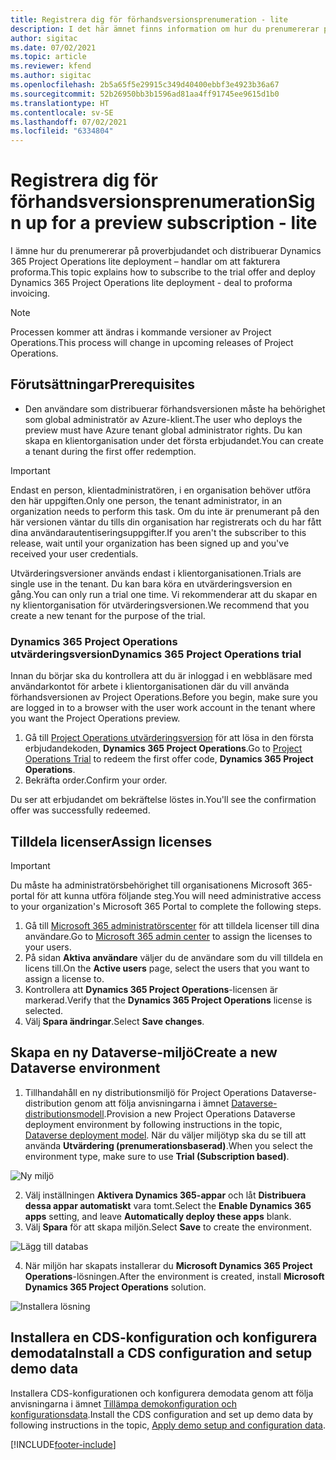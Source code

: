 ```yaml
---
title: Registrera dig för förhandsversionsprenumeration - lite
description: I det här ämnet finns information om hur du prenumererar på och distribuerar Project Operations enkel distribution – avtal till proforma-fakturering.
author: sigitac
ms.date: 07/02/2021
ms.topic: article
ms.reviewer: kfend
ms.author: sigitac
ms.openlocfilehash: 2b5a65f5e29915c349d40400ebbf3e4923b36a67
ms.sourcegitcommit: 52b26950bb3b1596ad81aa4ff91745ee9615d1b0
ms.translationtype: HT
ms.contentlocale: sv-SE
ms.lasthandoff: 07/02/2021
ms.locfileid: "6334804"
---
```

# <a name="sign-up-for-a-preview-subscription---lite"></a><span data-ttu-id="8d355-103">Registrera dig för förhandsversionsprenumeration</span><span class="sxs-lookup"><span data-stu-id="8d355-103">Sign up for a preview subscription - lite</span></span> 

<span data-ttu-id="8d355-104">I ämne hur du prenumererar på proverbjudandet och distribuerar Dynamics 365 Project Operations lite deployment – handlar om att fakturera proforma.</span><span class="sxs-lookup"><span data-stu-id="8d355-104">This topic explains how to subscribe to the trial offer and deploy Dynamics 365 Project Operations lite deployment - deal to proforma invoicing.</span></span>

> [!NOTE]
> <span data-ttu-id="8d355-105">Processen kommer att ändras i kommande versioner av Project Operations.</span><span class="sxs-lookup"><span data-stu-id="8d355-105">This process will change in upcoming releases of Project Operations.</span></span>

## <a name="prerequisites"></a><span data-ttu-id="8d355-106">Förutsättningar</span><span class="sxs-lookup"><span data-stu-id="8d355-106">Prerequisites</span></span>
- <span data-ttu-id="8d355-107">Den användare som distribuerar förhandsversionen måste ha behörighet som global administratör av Azure-klient.</span><span class="sxs-lookup"><span data-stu-id="8d355-107">The user who deploys the preview must have Azure tenant global administrator rights.</span></span> <span data-ttu-id="8d355-108">Du kan skapa en klientorganisation under det första erbjudandet.</span><span class="sxs-lookup"><span data-stu-id="8d355-108">You can create a tenant during the first offer redemption.</span></span>

> [!IMPORTANT]
> <span data-ttu-id="8d355-109">Endast en person, klientadministratören, i en organisation behöver utföra den här uppgiften.</span><span class="sxs-lookup"><span data-stu-id="8d355-109">Only one person, the tenant administrator, in an organization needs to perform this task.</span></span> <span data-ttu-id="8d355-110">Om du inte är prenumerant på den här versionen väntar du tills din organisation har registrerats och du har fått dina användarautentiseringsuppgifter.</span><span class="sxs-lookup"><span data-stu-id="8d355-110">If you aren't the subscriber to this release, wait until your organization has been signed up and you've received your user credentials.</span></span>
> 
> <span data-ttu-id="8d355-111">Utvärderingsversioner används endast i klientorganisationen.</span><span class="sxs-lookup"><span data-stu-id="8d355-111">Trials are single use in the tenant.</span></span> <span data-ttu-id="8d355-112">Du kan bara köra en utvärderingsversion en gång.</span><span class="sxs-lookup"><span data-stu-id="8d355-112">You can only run a trial one time.</span></span> <span data-ttu-id="8d355-113">Vi rekommenderar att du skapar en ny klientorganisation för utvärderingsversionen.</span><span class="sxs-lookup"><span data-stu-id="8d355-113">We recommend that you create a new tenant for the purpose of the trial.</span></span>

### <a name="dynamics-365-project-operations-trial"></a><span data-ttu-id="8d355-114">Dynamics 365 Project Operations utvärderingsversion</span><span class="sxs-lookup"><span data-stu-id="8d355-114">Dynamics 365 Project Operations trial</span></span> 

<span data-ttu-id="8d355-115">Innan du börjar ska du kontrollera att du är inloggad i en webbläsare med användarkontot för arbete i klientorganisationen där du vill använda förhandsversionen av Project Operations.</span><span class="sxs-lookup"><span data-stu-id="8d355-115">Before you begin, make sure you are logged in to a browser with the user work account in the tenant where you want the Project Operations preview.</span></span>

1. <span data-ttu-id="8d355-116">Gå till [Project Operations utvärderingsversion](https://aka.ms/try-po) för att lösa in den första erbjudandekoden, **Dynamics 365 Project Operations**.</span><span class="sxs-lookup"><span data-stu-id="8d355-116">Go to [Project Operations Trial](https://aka.ms/try-po) to redeem the first offer code, **Dynamics 365 Project Operations**.</span></span>
2. <span data-ttu-id="8d355-117">Bekräfta order.</span><span class="sxs-lookup"><span data-stu-id="8d355-117">Confirm your order.</span></span>

  <span data-ttu-id="8d355-118">Du ser att erbjudandet om bekräftelse löstes in.</span><span class="sxs-lookup"><span data-stu-id="8d355-118">You'll see the confirmation offer was successfully redeemed.</span></span>

## <a name="assign-licenses"></a><span data-ttu-id="8d355-119">Tilldela licenser</span><span class="sxs-lookup"><span data-stu-id="8d355-119">Assign licenses</span></span>

> [!IMPORTANT]
> <span data-ttu-id="8d355-120">Du måste ha administratörsbehörighet till organisationens Microsoft 365-portal för att kunna utföra följande steg.</span><span class="sxs-lookup"><span data-stu-id="8d355-120">You will need administrative access to your organization's Microsoft 365 Portal to complete the following steps.</span></span>


1. <span data-ttu-id="8d355-121">Gå till [Microsoft 365 administratörscenter](https://portal.office.com/) för att tilldela licenser till dina användare.</span><span class="sxs-lookup"><span data-stu-id="8d355-121">Go to [Microsoft 365 admin center](https://portal.office.com/) to assign the licenses to your users.</span></span>
2. <span data-ttu-id="8d355-122">På sidan **Aktiva användare** väljer du de användare som du vill tilldela en licens till.</span><span class="sxs-lookup"><span data-stu-id="8d355-122">On the **Active users** page, select the users that you want to assign a license to.</span></span>
3. <span data-ttu-id="8d355-123">Kontrollera att **Dynamics 365 Project Operations**-licensen är markerad.</span><span class="sxs-lookup"><span data-stu-id="8d355-123">Verify that the **Dynamics 365 Project Operations** license is selected.</span></span> 
4. <span data-ttu-id="8d355-124">Välj **Spara ändringar**.</span><span class="sxs-lookup"><span data-stu-id="8d355-124">Select **Save changes**.</span></span>

## <a name="create-a-new-dataverse-environment"></a><span data-ttu-id="8d355-125">Skapa en ny Dataverse-miljö</span><span class="sxs-lookup"><span data-stu-id="8d355-125">Create a new Dataverse environment</span></span>

1. <span data-ttu-id="8d355-126">Tillhandahåll en ny distributionsmiljö för Project Operations Dataverse-distribution genom att följa anvisningarna i ämnet [Dataverse-distributionsmodell](lite-deployment.md).</span><span class="sxs-lookup"><span data-stu-id="8d355-126">Provision a new Project Operations Dataverse deployment environment by following instructions in the topic, [Dataverse deployment model](lite-deployment.md).</span></span> <span data-ttu-id="8d355-127">När du väljer miljötyp ska du se till att använda **Utvärdering (prenumerationsbaserad)**.</span><span class="sxs-lookup"><span data-stu-id="8d355-127">When you select the environment type, make sure to use **Trial (Subscription based)**.</span></span>

  ![Ny miljö](./media/19CreateEnvironment.png)

2. <span data-ttu-id="8d355-129">Välj inställningen **Aktivera Dynamics 365-appar** och låt **Distribuera dessa appar automatiskt** vara tomt.</span><span class="sxs-lookup"><span data-stu-id="8d355-129">Select the **Enable Dynamics 365 apps** setting, and leave **Automatically deploy these apps** blank.</span></span>  
3. <span data-ttu-id="8d355-130">Välj **Spara** för att skapa miljön.</span><span class="sxs-lookup"><span data-stu-id="8d355-130">Select **Save** to create the environment.</span></span>

  ![Lägg till databas](./media/20CreateEnvironment1.png)

4. <span data-ttu-id="8d355-132">När miljön har skapats installerar du **Microsoft Dynamics 365 Project Operations**-lösningen.</span><span class="sxs-lookup"><span data-stu-id="8d355-132">After the environment is created, install **Microsoft Dynamics 365 Project Operations** solution.</span></span> 

![Installera lösning](./media/21InstallSolution.png)

## <a name="install-a-cds-configuration-and-setup-demo-data"></a><span data-ttu-id="8d355-134">Installera en CDS-konfiguration och konfigurera demodata</span><span class="sxs-lookup"><span data-stu-id="8d355-134">Install a CDS configuration and setup demo data</span></span>

<span data-ttu-id="8d355-135">Installera CDS-konfigurationen och konfigurera demodata genom att följa anvisningarna i ämnet [Tillämpa demokonfiguration och konfigurationsdata](lite-apply-demo-setup-config-data.md).</span><span class="sxs-lookup"><span data-stu-id="8d355-135">Install the CDS configuration and set up demo data by following instructions in the topic, [Apply demo setup and configuration data](lite-apply-demo-setup-config-data.md).</span></span>


[!INCLUDE[footer-include](../includes/footer-banner.md)]
